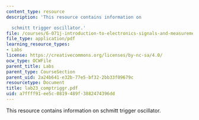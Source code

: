 ```yaml
---
content_type: resource
description: 'This resource contains information on

  schmitt trigger oscillator.'
file: /courses/6-071j-introduction-to-electronics-signals-and-measurement-spring-2006/a7ffff91ee5c0819489f3882474396dd_lab23_comptriggr.pdf
file_type: application/pdf
learning_resource_types:
- Labs
license: https://creativecommons.org/licenses/by-nc-sa/4.0/
ocw_type: OCWFile
parent_title: Labs
parent_type: CourseSection
parent_uid: 2a24b641-e32b-77e5-bf32-2bb33f09679c
resourcetype: Document
title: lab23_comptriggr.pdf
uid: a7ffff91-ee5c-0819-489f-3882474396dd
---
```

This resource contains information on
schmitt trigger oscillator.